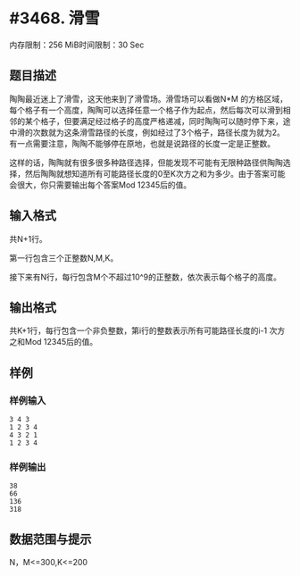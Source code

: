 # #3468. 滑雪

内存限制：256 MiB时间限制：30 Sec

## 题目描述

陶陶最近迷上了滑雪，这天他来到了滑雪场。滑雪场可以看做N*M 的方格区域，每个格子有一个高度，陶陶可以选择任意一个格子作为起点，然后每次可以滑到相邻的某个格子，但要满足经过格子的高度严格递减，同时陶陶可以随时停下来，途中滑的次数就为这条滑雪路径的长度，例如经过了3个格子，路径长度为就为2。有一点需要注意，陶陶不能够停在原地，也就是说路径的长度一定是正整数。

这样的话，陶陶就有很多很多种路径选择，但能发现不可能有无限种路径供陶陶选择，然后陶陶就想知道所有可能路径长度的0至K次方之和为多少。由于答案可能会很大，你只需要输出每个答案Mod 12345后的值。

 

## 输入格式

共N+1行。

第一行包含三个正整数N,M,K。

接下来有N行，每行包含M个不超过10^9的正整数，依次表示每个格子的高度。

 

## 输出格式

共K+1行，每行包含一个非负整数，第i行的整数表示所有可能路径长度的i-1 次方之和Mod 12345后的值。

## 样例

### 样例输入

    
    3 4 3
    1 2 3 4
    4 3 2 1
    1 2 3 4
    
    

### 样例输出

    
    38
    66
    136
    318
    
    

## 数据范围与提示

N，M<=300,K<=200
